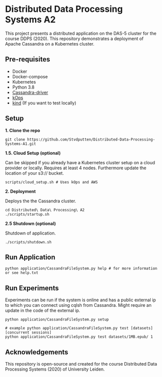 # Distributed Data Processing Systems A2

This project presents a distributed application on the DAS-5 cluster for the course DDPS (2020). This repository 
demonstrates a deployment of Apache Cassandra on a Kubernetes cluster. 

## Pre-requisites
- Docker
- Docker-compose
- Kubernetes
- Python 3.8
- [Cassandra-driver](https://pypi.org/project/cassandra-driver/)
- [kOps](https://kops.sigs.k8s.io/getting_started/install/)
- [kind](https://kind.sigs.k8s.io/) (If you want to test locally)

## Setup 

**1. Clone the repo**
```
git clone https://github.com/Stvdputten/Distributed-Data-Processing-Systems-A1.git
```

**1.5. Cloud Setup (optional)** 

Can be skipped if you already have a Kubernetes cluster setup on a cloud provider or locally. Requires at least 4 nodes.
Furthermore update the location of your s3:// bucket.

```
scripts/cloud_setup.sh # Uses kOps and AWS 
```

**2. Deployment** 

Deploys the the Cassandra cluster.

```
cd Distributed\ Data\ Processing\ A2
./scripts/startup.sh
```

**2.5 Shutdown (optional)** 

Shutdown of application.

```
./scripts/shutdown.sh
```

## Run Application

```
python application/CassandraFileSystem.py help # for more information or see help.txt

```

## Run Experiments

Experiments can be run if the system is online and has a public external ip to which you can connect using cqlsh from Cassandra.
Might require an update in the code of the external ip.

```
python application/CassandraFileSystem.py setup

# example python application/CassandraFileSystem.py test [datasets] [concurrent sessions]
python application/CassandraFileSystem.py test datasets/1MB.epub/ 1
```


## Acknowledgements

This repository is open-source and created for the course Distributed Data Processing Systems (2020) of University Leiden.
